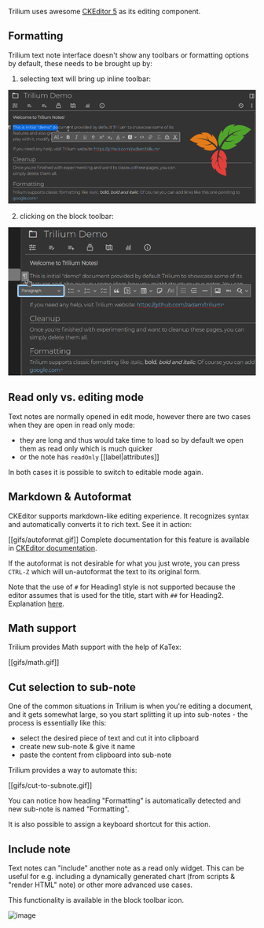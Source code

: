 Trilium uses awesome [CKEditor 5](https://ckeditor.com/ckeditor-5/) as its editing component.

## Formatting

Trilium text note interface doesn't show any toolbars or formatting options by default, these needs to be brought up by:

1) selecting text will bring up inline toolbar:

![](images/text-notes-formatting-inline.png)

2) clicking on the block toolbar:

![](images/text-notes-formatting-block.png)

## Read only vs. editing mode

Text notes are normally opened in edit mode, however there are two cases when they are open in read only mode:

* they are long and thus would take time to load so by default we open them as read only which is much quicker
* or the note has `readOnly` [[label|attributes]]

In both cases it is possible to switch to editable mode again.
 
## Markdown & Autoformat

CKEditor supports markdown-like editing experience. It recognizes syntax and automatically converts it to rich text. See it in action:

[[gifs/autoformat.gif]]
Complete documentation for this feature is available in [CKEditor documentation](https://ckeditor.com/docs/ckeditor5/latest/features/autoformat.html).

If the autoformat is not desirable for what you just wrote, you can press `CTRL-Z` which will un-autoformat the text to its original form.

Note that the use of `#` for Heading1 style is not supported because the editor assumes that is used for the title, start with `##` for Heading2. Explanation [here](https://ckeditor.com/docs/ckeditor5/latest/features/headings.html#heading-levels).

## Math support

Trilium provides Math support with the help of KaTex:

[[gifs/math.gif]]

## Cut selection to sub-note
One of the common situations in Trilium is when you're editing a document, and it gets somewhat large, so you start splitting it up into sub-notes - the process is essentially like this:

* select the desired piece of text and cut it into clipboard
* create new sub-note & give it name
* paste the content from clipboard into sub-note

Trilium provides a way to automate this:

[[gifs/cut-to-subnote.gif]]

You can notice how heading "Formatting" is automatically detected and new sub-note is named "Formatting".

It is also possible to assign a keyboard shortcut for this action.

## Include note

Text notes can "include" another note as a read only widget. This can be useful for e.g. including a dynamically generated chart (from scripts & "render HTML" note) or other more advanced use cases.

This functionality is available in the block toolbar icon.

![image](https://user-images.githubusercontent.com/617641/161419847-7709db0e-04cf-4157-b6ec-0ef6cdaa3f74.png)
